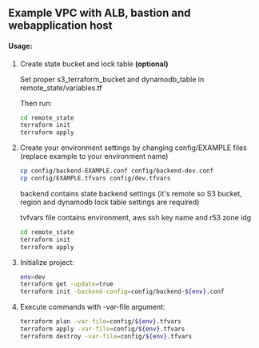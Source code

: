 ## Example VPC with ALB, bastion and webapplication host

#### Usage: ####
1. Create state bucket and lock table **(optional)**
    
    Set proper s3_terraform_bucket and dynamodb_table in remote_state/variables.tf
    
    Then run:
    
    ```bash
    cd remote_state
    terraform init
    terraform apply
    ```

2. Create your environment settings by changing config/EXAMPLE files (replace example to your environment name)

    ```bash
    cp config/backend-EXAMPLE.conf config/backend-dev.conf
    cp config/EXAMPLE.tfvars config/dev.tfvars
    ```
    
    backend contains state backend settings 
    (it's remote so S3 bucket, region and dynamodb lock table settings are required)
    
    tvfvars file contains environment, aws ssh key name and r53 zone idg
    ```bash
    cd remote_state
    terraform init
    terraform apply
    ```

3. Initialize project:
    ```bash
    env=dev
    terraform get -update=true
    terraform init -backend-config=config/backend-${env}.conf
    ```

4. Execute commands with -var-file argument:
    ```bash
    terraform plan -var-file=config/${env}.tfvars
    terraform apply -var-file=config/${env}.tfvars
    terraform destroy -var-file=config/${env}.tfvars
    ```
